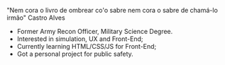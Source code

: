 "Nem cora o livro de ombrear co'o sabre nem cora o sabre de chamá-lo irmão"
Castro Alves

- Former Army Recon Officer, Military Science Degree.
- Interested in simulation, UX and Front-End;
- Currently learning HTML/CSS/JS for Front-End;
- Got a personal project for public safety.
